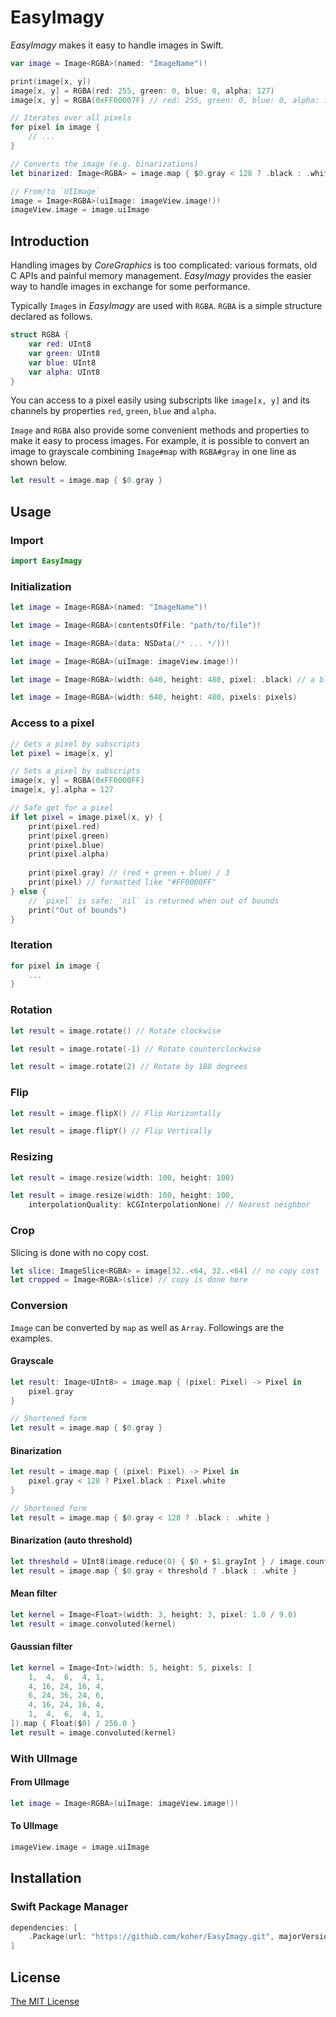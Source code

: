 EasyImagy
===========================

_EasyImagy_ makes it easy to handle images in Swift.

```swift
var image = Image<RGBA>(named: "ImageName")!

print(image[x, y])
image[x, y] = RGBA(red: 255, green: 0, blue: 0, alpha: 127)
image[x, y] = RGBA(0xFF00007F) // red: 255, green: 0, blue: 0, alpha: 127

// Iterates over all pixels
for pixel in image {
    // ...
}

// Converts the image (e.g. binarizations)
let binarized: Image<RGBA> = image.map { $0.gray < 128 ? .black : .white }

// From/to `UIImage`
image = Image<RGBA>(uiImage: imageView.image!)!
imageView.image = image.uiImage
```

Introduction
---------------------------

Handling images by _CoreGraphics_ is too complicated: various formats, old C APIs and painful memory management. _EasyImagy_ provides the easier way to handle images in exchange for some performance.

Typically `Image`s in _EasyImagy_ are used with `RGBA`. `RGBA` is a simple structure declared as follows.

```swift
struct RGBA {
    var red: UInt8
    var green: UInt8
    var blue: UInt8
    var alpha: UInt8
}
```

You can access to a pixel easily using subscripts like `image[x, y]` and its channels by properties `red`, `green`, `blue` and `alpha`.

`Image` and `RGBA` also provide some convenient methods and properties to make it easy to process images. For example, it is possible to convert an image to grayscale combining `Image#map` with `RGBA#gray` in one line as shown below.

```swift
let result = image.map { $0.gray }
```

Usage
---------------------------

### Import

```swift
import EasyImagy
```

### Initialization

```swift
let image = Image<RGBA>(named: "ImageName")!
```

```swift
let image = Image<RGBA>(contentsOfFile: "path/to/file")!
```

```swift
let image = Image<RGBA>(data: NSData(/* ... */))!
```

```swift
let image = Image<RGBA>(uiImage: imageView.image!)!
```

```swift
let image = Image<RGBA>(width: 640, height: 480, pixel: .black) // a black image
```

```swift
let image = Image<RGBA>(width: 640, height: 480, pixels: pixels)
```

### Access to a pixel

```swift
// Gets a pixel by subscripts
let pixel = image[x, y]
```

```swift
// Sets a pixel by subscripts
image[x, y] = RGBA(0xFF0000FF)
image[x, y].alpha = 127
```

```swift
// Safe get for a pixel
if let pixel = image.pixel(x, y) {
    print(pixel.red)
    print(pixel.green)
    print(pixel.blue)
    print(pixel.alpha)
    
    print(pixel.gray) // (red + green + blue) / 3
    print(pixel) // formatted like "#FF0000FF"
} else {
    // `pixel` is safe: `nil` is returned when out of bounds
    print("Out of bounds")
}
```

### Iteration

```swift
for pixel in image {
    ...
}
```

### Rotation

```swift
let result = image.rotate() // Rotate clockwise
```

```swift
let result = image.rotate(-1) // Rotate counterclockwise
```

```swift
let result = image.rotate(2) // Rotate by 180 degrees
```

### Flip

```swift
let result = image.flipX() // Flip Horizontally
```

```swift
let result = image.flipY() // Flip Vertically
```

### Resizing

```swift
let result = image.resize(width: 100, height: 100)
```

```swift
let result = image.resize(width: 100, height: 100,
    interpolationQuality: kCGInterpolationNone) // Nearest neighbor
```

### Crop

Slicing is done with no copy cost.

```swift
let slice: ImageSlice<RGBA> = image[32..<64, 32..<64] // no copy cost
let cropped = Image<RGBA>(slice) // copy is done here
```

### Conversion

`Image` can be converted by `map` as well as `Array`. Followings are the examples.

#### Grayscale

```swift
let result: Image<UInt8> = image.map { (pixel: Pixel) -> Pixel in
    pixel.gray
}
```

```swift
// Shortened form
let result = image.map { $0.gray }
```

#### Binarization

```swift
let result = image.map { (pixel: Pixel) -> Pixel in
    pixel.gray < 128 ? Pixel.black : Pixel.white
}
```

```swift
// Shortened form
let result = image.map { $0.gray < 128 ? .black : .white }
```

#### Binarization (auto threshold)

```swift
let threshold = UInt8(image.reduce(0) { $0 + $1.grayInt } / image.count)
let result = image.map { $0.gray < threshold ? .black : .white }
```

#### Mean filter

```swift
let kernel = Image<Float>(width: 3, height: 3, pixel: 1.0 / 9.0)
let result = image.convoluted(kernel)
```

#### Gaussian filter

```swift
let kernel = Image<Int>(width: 5, height: 5, pixels: [
    1,  4,  6,  4, 1,
    4, 16, 24, 16, 4,
    6, 24, 36, 24, 6,
    4, 16, 24, 16, 4,
    1,  4,  6,  4, 1,
]).map { Float($0) / 256.0 }
let result = image.convoluted(kernel)
```

### With UIImage

#### From UIImage

```swift
let image = Image<RGBA>(uiImage: imageView.image!)!
```

#### To UIImage

```swift
imageView.image = image.uiImage
```

Installation
---------------------------

### Swift Package Manager

```swift
dependencies: [
    .Package(url: "https://github.com/koher/EasyImagy.git", majorVersion: 0),
]
```

License
---------------------------

[The MIT License](LICENSE)
